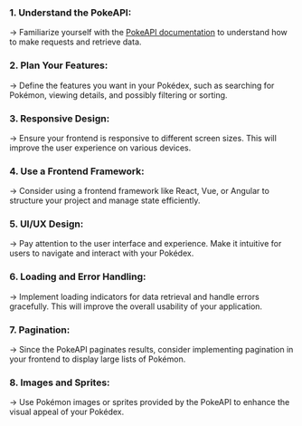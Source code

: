 <h3>1. Understand the PokeAPI:</h3>

-> Familiarize yourself with the [PokeAPI documentation](https://pokeapi.co/docs/v2) to understand how to make requests and retrieve data.

<h3>2. Plan Your Features:</h3>

-> Define the features you want in your Pokédex, such as searching for Pokémon, viewing details, and possibly filtering or sorting.

<h3>3. Responsive Design:</h3>

-> Ensure your frontend is responsive to different screen sizes. This will improve the user experience on various devices.

<h3>4. Use a Frontend Framework:</h3>

-> Consider using a frontend framework like React, Vue, or Angular to structure your project and manage state efficiently.

<h3>5. UI/UX Design:</h3>

-> Pay attention to the user interface and experience. Make it intuitive for users to navigate and interact with your Pokédex.

<h3>6. Loading and Error Handling:</h3>

-> Implement loading indicators for data retrieval and handle errors gracefully. This will improve the overall usability of your application.

<h3>7. Pagination:</h3>

-> Since the PokeAPI paginates results, consider implementing pagination in your frontend to display large lists of Pokémon.

<h3>8. Images and Sprites:</h3>

-> Use Pokémon images or sprites provided by the PokeAPI to enhance the visual appeal of your Pokédex.

